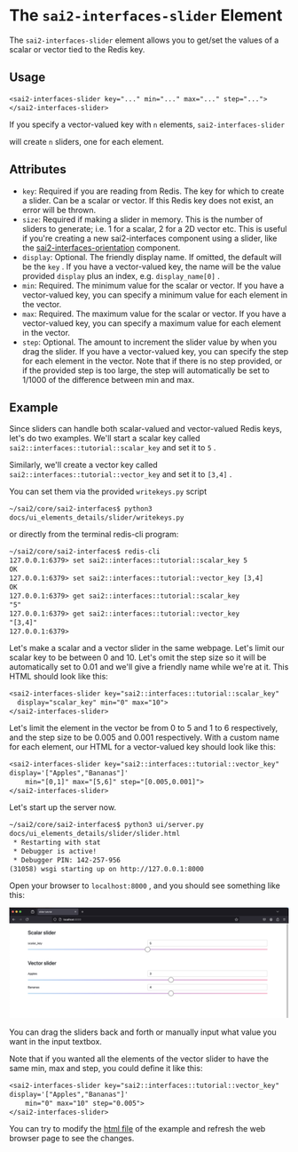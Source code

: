 The `sai2-interfaces-slider` Element
====================================
The `sai2-interfaces-slider` element allows you to get/set the values of a 
scalar or vector tied to the Redis key.

## Usage

```
<sai2-interfaces-slider key="..." min="..." max="..." step="...">
</sai2-interfaces-slider>
```

If you specify a vector-valued key with `n` elements, `sai2-interfaces-slider`

will create `n` sliders, one for each element.

## Attributes

* `key`: Required if you are reading from Redis. The key for which to create a slider. 
Can be a scalar or vector. If this Redis key does not exist, an error will be thrown.
* `size`: Required if making a slider in memory. This is the number of sliders to
generate; i.e. 1 for a scalar, 2 for a 2D vector etc. This is useful if you're
creating a new sai2-interfaces component using a slider, like the [sai2-interfaces-orientation](../orientation/README.md) component.
* `display`: Optional. The friendly display name. If omitted, the default will 
be the `key` . If you have a vector-valued key, the name will be the value 
provided `display` plus an index, e.g. `display_name[0]` .
* `min`: Required. The minimum value for the scalar or vector. If you have a 
vector-valued key, you can specify a minimum value for each element in the 
vector.
* `max`: Required. The maximum value for the scalar or vector. If you have a 
vector-valued key, you can specify a maximum value for each element in the 
vector.
* `step`: Optional. The amount to increment the slider value by when you drag 
the slider. If you have a vector-valued key, you can specify the step for each
element in the vector. Note that if there is no step provided, or if the provided
step is too large, the step will automatically be set to 1/1000 of the difference
between min and max.

## Example

Since sliders can handle both scalar-valued and vector-valued Redis keys, 
let's do two examples. We'll start a scalar key called 
`sai2::interfaces::tutorial::scalar_key` and set it to `5` .

Similarly, we'll create a vector key called 
`sai2::interfaces::tutorial::vector_key` and set it to `[3,4]` . 

You can set them via the provided `writekeys.py` script

```
~/sai2/core/sai2-interfaces$ python3 docs/ui_elements_details/slider/writekeys.py
```

or directly from the terminal redis-cli program:

```
~/sai2/core/sai2-interfaces$ redis-cli
127.0.0.1:6379> set sai2::interfaces::tutorial::scalar_key 5
OK
127.0.0.1:6379> set sai2::interfaces::tutorial::vector_key [3,4]
OK
127.0.0.1:6379> get sai2::interfaces::tutorial::scalar_key
"5"
127.0.0.1:6379> get sai2::interfaces::tutorial::vector_key
"[3,4]"
127.0.0.1:6379> 
```

Let's make a scalar and a vector slider in the same webpage.
Let's limit our scalar key to be between 0 and 10. Let's omit the step size so it will be automatically set to 0.01
and we'll give a friendly name while we're at it. This HTML should look like 
this:

```
<sai2-interfaces-slider key="sai2::interfaces::tutorial::scalar_key"
  display="scalar_key" min="0" max="10">
</sai2-interfaces-slider>
```

Let's limit the element in the vector be from 0 to 5 and 1 to 6 respectively, and the step size to
be 0.005 and 0.001 respectively. With a custom name for each element, our HTML for a vector-valued key 
should look like this:

```
<sai2-interfaces-slider key="sai2::interfaces::tutorial::vector_key" display='["Apples","Bananas"]'
	min="[0,1]" max="[5,6]" step="[0.005,0.001]">
</sai2-interfaces-slider>
```

Let's start up the server now.

```
~/sai2/core/sai2-interfaces$ python3 ui/server.py docs/ui_elements_details/slider/slider.html 
 * Restarting with stat
 * Debugger is active!
 * Debugger PIN: 142-257-956
(31058) wsgi starting up on http://127.0.0.1:8000
```

Open your browser to `localhost:8000` , and you should see something like this:

![scalar slider initial](./sliders.png)

You can drag the sliders back and forth or manually input what value you want in the input textbox.


Note that if you wanted all the elements of the vector slider to have the same min, max and step, you could define it like this:
```
<sai2-interfaces-slider key="sai2::interfaces::tutorial::vector_key" display='["Apples","Bananas"]'
	min="0" max="10" step="0.005">
</sai2-interfaces-slider>
```

You can try to modify the [html file](./slider.html) of the example and refresh the web browser page to see the changes.